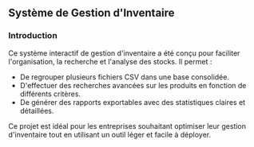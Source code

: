 ## Système de Gestion d'Inventaire

### Introduction
Ce système interactif de gestion d'inventaire a été conçu pour faciliter l'organisation, la recherche et l'analyse des stocks. Il permet :

- De regrouper plusieurs fichiers CSV dans une base consolidée.
- D'effectuer des recherches avancées sur les produits en fonction de différents critères.
- De générer des rapports exportables avec des statistiques claires et détaillées.

Ce projet est idéal pour les entreprises souhaitant optimiser leur gestion d'inventaire tout en utilisant un outil léger et facile à déployer.
